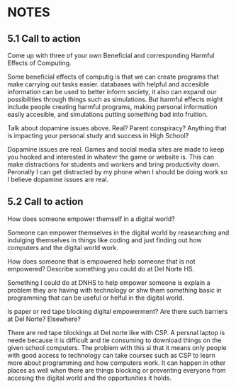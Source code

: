 # NOTES
## 5.1 Call to action

Come up with three of your own Beneficial and corresponding Harmful Effects of Computing.

Some beneficial effects of computig is that we can create programs that make carrying out tasks easier. databases with helpful and accesible information can be used to better inform society, it also can expand our possibilities through things such as simulations. But harmful effects might include people creating harmful programs, making personal information easily accesible, and simulations putting something bad into fruition.

Talk about dopamine issues above. Real? Parent conspiracy? Anything that is impacting your personal study and success in High School? 

Dopamine issues are real. Games and social media sites are made to keep you hooked and interested in whatevr the game or website is. This can make distractions for students and workers and bring productivity down. Peronally I can get distracted by my phone when I should be doing work so I believe dopamine issues are real.

## 5.2 Call to action

How does someone empower themself in a digital world?

Someone can empower themselves in the digital world by reasearching and indulging themselves in things like coding and just finding out how computers and the digital world work.

How does someone that is empowered help someone that is not empowered? Describe something you could do at Del Norte HS.

Something I could do at DNHS to help empower someone is explain a problem they are having with technology or shw them something basic in programming that can be useful or helful in the digital world.

Is paper or red tape blocking digital empowerment? Are there such barriers at Del Norte? Elsewhere? 

There are red tape blockings at Del norte like with CSP. A persnal laptop is neede because it is difficult and tie consuming to download things on the given school computers. The problem with this si that it means only people with good access to technology can take courses such as CSP to learn more about programming and how computers work. It can happen in other places as well when there are things blocking or preventing everyone from accesing the digital world and the opportunities it holds.
